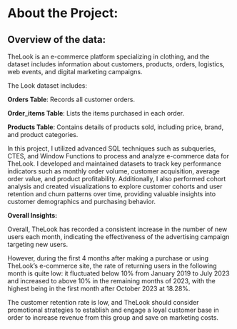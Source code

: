 # About the Project:  
## Overview of the data: 

TheLook is an e-commerce platform specializing in clothing, and the dataset includes information about customers, products, orders, logistics, web events, and digital marketing campaigns.

The Look dataset includes:

**Orders Table**: Records all customer orders.

**Order_items Table**: Lists the items purchased in each order.

**Products Table**: Contains details of products sold, including price, brand, and product categories.

In this project, I utilized advanced SQL techniques such as subqueries, CTES, and Window Functions to process and analyze e-commerce data for TheLook. I developed and maintained datasets to track key performance indicators such as monthly order volume, customer acquisition, average order value, and product profitability. Additionally, I also performed cohort analysis and created visualizations to explore customer cohorts and user retention and churn patterns over time, providing valuable insights into customer demographics and purchasing behavior.

**Overall Insights:**

Overall, TheLook has recorded a consistent increase in the number of new users each month, indicating the effectiveness of the advertising campaign targeting new users.

However, during the first 4 months after making a purchase or using TheLook’s e-commerce
site, the rate of returning users in the following month is quite low: it fluctuated below 10% from
January 2019 to July 2023 and increased to above 10% in the remaining months of 2023, with
the highest being in the first month after October 2023 at 18.28%.

The customer retention rate is low, and TheLook should consider promotional strategies to
establish and engage a loyal customer base in order to increase revenue from this group and
save on marketing costs.
